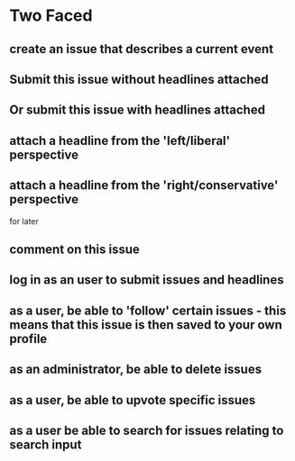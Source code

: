 # Two Faced

## create an issue that describes a current event
## Submit this issue without headlines attached
## Or submit this issue with headlines attached
## attach a headline from the 'left/liberal' perspective
## attach a headline from the 'right/conservative' perspective

for later
## comment on this issue
## log in as an user to submit issues and headlines
## as a user, be able to 'follow' certain issues - this means that this issue is then saved to your own profile
## as an administrator, be able to delete issues
## as a user, be able to upvote specific issues
## as a user be able to search for issues relating to search input
